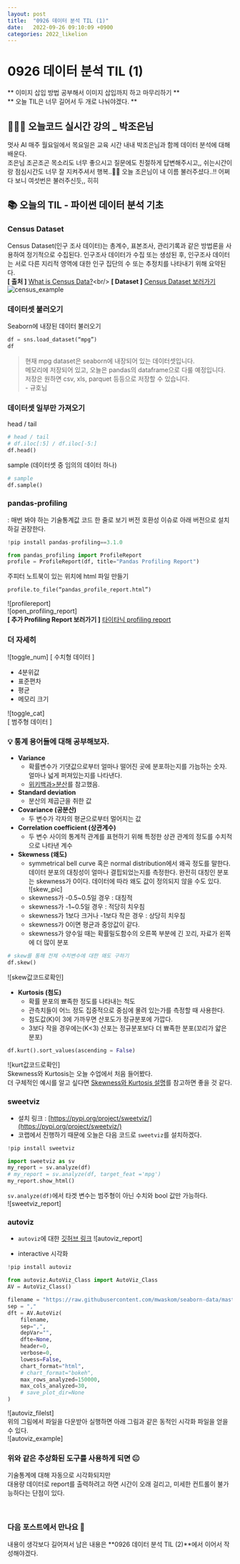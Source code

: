 ```yaml
---
layout: post
title:  "0926 데이터 분석 TIL (1)"
date:   2022-09-26 09:10:09 +0900
categories: 2022_likelion
---
```

# 0926 데이터 분석 TIL (1) 

** 이미지 삽입 방법 공부해서 이미지 삽입까지 하고 마무리하기 ** <br/>
** 오늘 TIL은 너무 길어서 두 개로 나눠야겠다. **

## 👩🏻‍💻 오늘코드 실시간 강의 _ 박조은님
멋사 AI 매주 월요일에서 목요일은 교육 시간 내내 박조은님과 함께 데이터 분석에 대해 배운다. <br/>
조은님 조곤조곤 목소리도 너무 좋으시고 질문에도 친절하게 답변해주시고,, 쉬는시간이랑 점심시간도 너무 잘 지켜주셔서 행복..🫶🏻 오늘 조은님이 내 이름 불러주셨다..!! 어쩌다 보니 여섯번은 불러주신듯,, 히히


## 📚 오늘의 TIL - 파이썬 데이터 분석 기초

### Census Dataset
Census Dataset(인구 조사 데이터)는 총계수, 표본조사, 관리기록과 같은 방법론을 사용하여 정기적으로 수집된다. 인구조사 데이터가 수집 또는 생성된 후, 인구조사 데이터는 서로 다른 지리적 영역에 대한 인구 집단의 수 또는 추정치를 나타내기 위해 요약된다.<br/>
**[ 출처 ]** [What is Census Data?](https://www.socialsciencespace.com/2020/01/what-is-census-data/#:~:text=Census%20data%20is%20collected%20at,people%20for%20different%20geographic%20areas.)<br/>
**[ Dataset ]** [Census Dataset 보러가기](https://pandas-profiling.ydata.ai/examples/master/census/census_report.html) <br/>
![census_example](assets/img_220926/census_example.png)

### 데이터셋 불러오기
Seaborn에 내장된 데이터 불러오기
```python
df = sns.load_dataset(“mpg”)
df
```

> 현재 mpg dataset은 seaborn에 내장되어 있는 데이터셋입니다. <br/> 메모리에 저장되어 있고, 오늘은 pandas의 dataframe으로 다룰 예정입니다. <br/>저장은 원하면 csv, xls, parquet 등등으로 저장할 수 있습니다. <br/>- 규호님

### 데이터셋 일부만 가져오기
head / tail
```python
# head / tail
# df.iloc[:5] / df.iloc[-5:]
df.head()
```
sample (데이터셋 중 임의의 데이터 하나)
```python
# sample
df.sample()
```


### pandas-profiling
: 매번 봐야 하는 기술통계값 코드 한 줄로 보기
버전 호환성 이슈로 아래 버전으로 설치하길 권장한다.
```python
!pip install pandas-profiling==3.1.0
```
```python
from pandas_profiling import ProfileReport
profile = ProfileReport(df, title="Pandas Profiling Report")
```
주피터 노트북이 있는 위치에 html 파일 만들기
```python
profile.to_file(“pandas_profile_report.html”)
```
![profilereport] <br/>
![open_profiling_report] <br/>
**[ 추가 Profiling Report 보러가기 ]** 
[타이타닉 profiling report](https://pandas-profiling.ydata.ai/examples/master/titanic/titanic_report.html)


### 더 자세히 
![toggle_num] 
[ 수치형 데이터 ]
- 4분위값
- 표준편차
- 평균
- 메모리 크기

![toggle_cat] <br/>
[ 범주형 데이터 ]

### 💡 통계 용어들에 대해 공부해보자.

- **Variance**
    - 확률변수가 기댓값으로부터 얼마나 떨어진 곳에 분포하는지를 가늠하는 숫자. 얼마나 넓게 퍼져있는지를 나타낸다. 
    - [위키백과>분산](https://ko.wikipedia.org/wiki/%EB%B6%84%EC%82%B0)를 참고했음.
- **Standard deviation**
    - 분산의 제곱근을 취한 값
- **Covariance (공분산)**
    - 두 변수가 각자의 평균으로부터 멀어지는 값
- **Correlation coefficient (상관계수)**
    - 두 변수 사이의 통계적 관계를 표현하기 위해 특정한 상관 관계의 정도를 수치적으로 나타낸 계수
- **Skewness (왜도)**
    - symmetrical bell curve 혹은 normal distribution에서 왜곡 정도를 말한다. 데이터 분포의 대칭성이 얼마나 결핍되었는지를 측정한다. 완전히 대칭인 분포는 skewness가 0이다. 데이터에 따라 왜도 값이 정의되지 않을 수도 있다.<br/>
    ![skew_pic] <br/>
    - skewness가 -0.5~0.5일 경우 : 대칭적
    - skewness가 -1~0.5일 경우 : 적당히 치우침
    - skewness가 1보다 크거나 -1보다 작은 경우 : 상당히 치우침
    - skewness가 0이면 평균과 중앙값이 같다.
    - skewness가 양수일 때는 확률밀도함수의 오른쪽 부분에 긴 꼬리, 자료가 왼쪽에 더 많이 분포 <br/>

```python
# skew를 통해 전체 수치변수에 대한 왜도 구하기
df.skew()
```
![skew값코드로확인] <br/>
- **Kurtosis (첨도)**
    - 확률 분포의 뾰족한 정도를 나타내는 척도
    - 관측치들이 어느 정도 집중적으로 중심에 몰려 있는가를 측정할 때 사용한다.
    - 첨도값(K)이 3에 가까우면 산포도가 정규분포에 가깝다.
    - 3보다 작을 경우에는(K<3) 산포는 정규분포보다 더 뾰족한 분포(꼬리가 얇은 분포)
```python
df.kurt().sort_values(ascending = False)
```

![kurt값코드로확인] <br/>
Skewness와 Kurtosis는 오늘 수업에서 처음 들어봤다. <br/>
더 구체적인 예시를 알고 싶다면 [Skewness와 Kurtosis 설명](https://dining-developer.tistory.com/17)를 참고하면 좋을 것 같다.
<br/>



### sweetviz
- 설치 링크 : [https://pypi.org/project/sweetviz/](https://pypi.org/project/sweetviz/)
- 코랩에서 진행하기 때문에 오늘은 다음 코드로 `sweetviz`를 설치하겠다.
```python
!pip install sweetviz
```
```python
import sweetviz as sv
my_report = sv.analyze(df)
# my_report = sv.analyze(df, target_feat ='mpg')
my_report.show_html()
```

`sv.analyze(df)`에서 타겟 변수는 범주형이 아닌 수치와 bool 값만 가능하다. <br/>
![sweetviz_report]

### autoviz
- `autoviz`에 대한 [깃허브 링크](https://github.com/fbdesignpro/sweetviz)
![autoviz_report] <br/>

- interactive 시각화
```python
!pip install autoviz
```
```python
from autoviz.AutoViz_Class import AutoViz_Class
AV = AutoViz_Class()
```
```python
filename = "https://raw.githubusercontent.com/mwaskom/seaborn-data/master/mpg.csv"
sep = ","
dft = AV.AutoViz(
    filename,
    sep=",",
    depVar="",
    dfte=None,
    header=0,
    verbose=0,
    lowess=False,
    chart_format="html",
    # chart_format="bokeh",
    max_rows_analyzed=150000,
    max_cols_analyzed=30,
    # save_plot_dir=None
)
```
![autoviz_filelst] <br/>
위의 그림에서 파일을 다운받아 실행하면 아래 그림과 같은 동적인 시각화 파일을 얻을 수 있다. <br/>
![autoviz_example] <br/>


###  위와 같은 추상화된 도구를 사용하게 되면 😐
기술통계에 대해 자동으로 시각화되지만 <br/>
대용량 데이터로 report를 출력하려고 하면 시간이 오래 걸리고, 미세한 컨트롤이 불가능하다는 단점이 있다.

<br/>

### 다음 포스트에서 만나요 🙌
내용이 생각보다 길어져서 남은 내용은 **0926 데이터 분석 TIL (2)**에서 이어서 작성해야겠다.